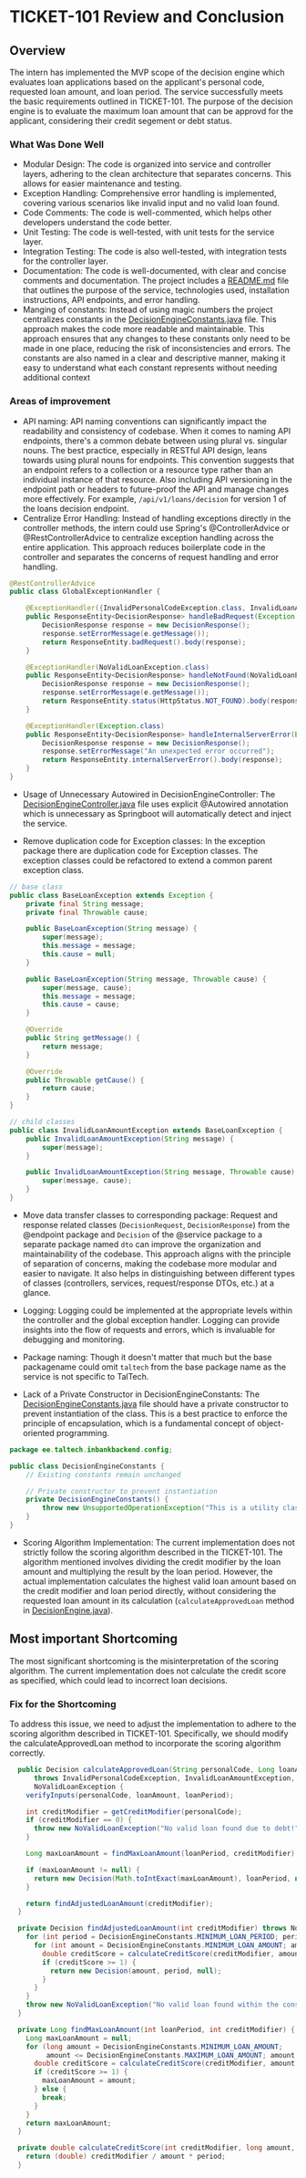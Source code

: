 # TICKET-101 Review and Conclusion

## Overview

The intern has implemented the MVP scope of the decision engine which evaluates loan applications based on the applicant's personal code, requested loan amount, and loan period. The service successfully meets the basic requirements outlined in TICKET-101.  The purpose of the decision engine is to evaluate the maximum loan amount that can be approvd for the applicant, considering their credit segement or debt status.

### What Was Done Well

- Modular Design: The code is organized into service and controller layers, adhering to the clean architecture that separates concerns. This allows for easier maintenance and testing.
- Exception Handling: Comprehensive error handling is implemented, covering various scenarios like invalid input and no valid loan found.
- Code Comments: The code is well-commented, which helps other developers understand the code better.
- Unit Testing: The code is well-tested, with unit tests for the service layer.
- Integration Testing: The code is also well-tested, with integration tests for the controller layer.
- Documentation: The code is well-documented, with clear and concise comments and documentation. The project includes a [README.md](README.md) file that outlines the purpose of the service, technologies used, installation instructions, API endpoints, and error handling.
- Manging of constants: Instead of using magic numbers the project centralizes constants in the [DecisionEngineConstants.java](src/main/java/ee/taltech/inbankbackend/config/DecisionEngineConstants.java) file. This approach makes the code more readable and maintainable. This approach ensures that any changes to these constants only need to be made in one place, reducing the risk of inconsistencies and errors. The constants are also named in a clear and descriptive manner, making it easy to understand what each constant represents without needing additional context

### Areas of improvement

- API naming: API naming conventions can significantly impact the readability and consistency of codebase. When it comes to naming API endpoints, there's a common debate between using plural vs. singular nouns. The best practice, especially in RESTful API design, leans towards using plural nouns for endpoints. This convention suggests that an endpoint refers to a collection or a resource type rather than an individual instance of that resource. Also including API versioning in the endpoint path or headers to future-proof the API and manage changes more effectively. For example, `/api/v1/loans/decision` for version 1 of the loans decision endpoint.
- Centralize Error Handling: Instead of handling exceptions directly in the controller methods, the intern could use Spring's @ControllerAdvice or @RestControllerAdvice to centralize exception handling across the entire application. This approach reduces boilerplate code in the controller and separates the concerns of request handling and error handling.

```java
@RestControllerAdvice
public class GlobalExceptionHandler {

    @ExceptionHandler({InvalidPersonalCodeException.class, InvalidLoanAmountException.class, InvalidLoanPeriodException.class})
    public ResponseEntity<DecisionResponse> handleBadRequest(Exception e) {
        DecisionResponse response = new DecisionResponse();
        response.setErrorMessage(e.getMessage());
        return ResponseEntity.badRequest().body(response);
    }

    @ExceptionHandler(NoValidLoanException.class)
    public ResponseEntity<DecisionResponse> handleNotFound(NoValidLoanException e) {
        DecisionResponse response = new DecisionResponse();
        response.setErrorMessage(e.getMessage());
        return ResponseEntity.status(HttpStatus.NOT_FOUND).body(response);
    }

    @ExceptionHandler(Exception.class)
    public ResponseEntity<DecisionResponse> handleInternalServerError(Exception e) {
        DecisionResponse response = new DecisionResponse();
        response.setErrorMessage("An unexpected error occurred");
        return ResponseEntity.internalServerError().body(response);
    }
}
```

- Usage of Unnecessary Autowired in DecisionEngineController: The [DecisionEngineController.java](src/main/java/ee/taltech/inbankbackend/endpoint/DecisionEngineController.java) file uses explicit @Autowired annotation which is unnecessary as Springboot will automatically detect and inject the service.

- Remove duplication code for Exception classes: In the exception package there are duplication code for Exception classes. The exception classes could be refactored to extend a common parent exception class.

```java
// base class
public class BaseLoanException extends Exception {
    private final String message;
    private final Throwable cause;

    public BaseLoanException(String message) {
        super(message);
        this.message = message;
        this.cause = null;
    }

    public BaseLoanException(String message, Throwable cause) {
        super(message, cause);
        this.message = message;
        this.cause = cause;
    }

    @Override
    public String getMessage() {
        return message;
    }

    @Override
    public Throwable getCause() {
        return cause;
    }
}

// child classes
public class InvalidLoanAmountException extends BaseLoanException {
    public InvalidLoanAmountException(String message) {
        super(message);
    }

    public InvalidLoanAmountException(String message, Throwable cause) {
        super(message, cause);
    }
}
```

- Move data transfer classes to corresponding package: Request and response related classes (`DecisionRequest`, `DecisionResponse`) from the @endpoint package and `Decision` of the @service package to a separate package named `dto` can improve the organization and maintainability of the codebase. This approach aligns with the principle of separation of concerns, making the codebase more modular and easier to navigate. It also helps in distinguishing between different types of classes (controllers, services, request/response DTOs, etc.) at a glance.

- Logging: Logging could be implemented at the appropriate levels within the controller and the global exception handler. Logging can provide insights into the flow of requests and errors, which is invaluable for debugging and monitoring.
- Package naming: Though it doesn't matter that much but the base packagename could omit `taltech` from the base package name as the service is not specific to TalTech.
- Lack of a Private Constructor in DecisionEngineConstants: The [DecisionEngineConstants.java](src/main/java/ee/taltech/inbankbackend/config/DecisionEngineConstants.java) file should have a private constructor to prevent instantiation of the class. This is a best practice to enforce the principle of encapsulation, which is a fundamental concept of object-oriented programming.

```java
package ee.taltech.inbankbackend.config;

public class DecisionEngineConstants {
    // Existing constants remain unchanged

    // Private constructor to prevent instantiation
    private DecisionEngineConstants() {
        throw new UnsupportedOperationException("This is a utility class and cannot be instantiated");
    }
}
```

- Scoring Algorithm Implementation: The current implementation does not strictly follow the scoring algorithm described in the TICKET-101. The algorithm mentioned involves dividing the credit modifier by the loan amount and multiplying the result by the loan period. However, the actual implementation calculates the highest valid loan amount based on the credit modifier and loan period directly, without considering the requested loan amount in its calculation (`calculateApprovedLoan` method in [DecisionEngine.java](src/main/java/ee/taltech/inbankbackend/service/DecisionEngine.java?plain=1#L38)).

## Most important Shortcoming

The most significant shortcoming is the misinterpretation of the scoring algorithm. The current implementation does not calculate the credit score as specified, which could lead to incorrect loan decisions.

### Fix for the Shortcoming

To address this issue, we need to adjust the implementation to adhere to the scoring algorithm described in TICKET-101. Specifically, we should modify the calculateApprovedLoan method to incorporate the scoring algorithm correctly.

```java
  public Decision calculateApprovedLoan(String personalCode, Long loanAmount, int loanPeriod)
      throws InvalidPersonalCodeException, InvalidLoanAmountException, InvalidLoanPeriodException,
      NoValidLoanException {
    verifyInputs(personalCode, loanAmount, loanPeriod);

    int creditModifier = getCreditModifier(personalCode);
    if (creditModifier == 0) {
      throw new NoValidLoanException("No valid loan found due to debt!");
    }

    Long maxLoanAmount = findMaxLoanAmount(loanPeriod, creditModifier);

    if (maxLoanAmount != null) {
      return new Decision(Math.toIntExact(maxLoanAmount), loanPeriod, null);
    }

    return findAdjustedLoanAmount(creditModifier);
  }

  private Decision findAdjustedLoanAmount(int creditModifier) throws NoValidLoanException {
    for (int period = DecisionEngineConstants.MINIMUM_LOAN_PERIOD; period <= DecisionEngineConstants.MAXIMUM_LOAN_PERIOD; period++) {
      for (int amount = DecisionEngineConstants.MINIMUM_LOAN_AMOUNT; amount <= DecisionEngineConstants.MAXIMUM_LOAN_AMOUNT; amount += 1) {
        double creditScore = calculateCreditScore(creditModifier, amount, period);;
        if (creditScore >= 1) {
          return new Decision(amount, period, null);
        }
      }
    }
    throw new NoValidLoanException("No valid loan found within the constraints.");
  }

  private Long findMaxLoanAmount(int loanPeriod, int creditModifier) {
    Long maxLoanAmount = null;
    for (long amount = DecisionEngineConstants.MINIMUM_LOAN_AMOUNT;
         amount <= DecisionEngineConstants.MAXIMUM_LOAN_AMOUNT; amount += 1) {
      double creditScore = calculateCreditScore(creditModifier, amount, loanPeriod);
      if (creditScore >= 1) {
        maxLoanAmount = amount;
      } else {
        break;
      }
    }
    return maxLoanAmount;
  }

  private double calculateCreditScore(int creditModifier, long amount, int period) {
    return (double) creditModifier / amount * period;
  }
```
